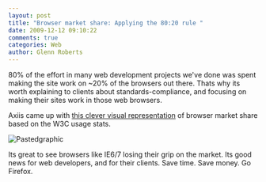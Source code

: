```yaml
---
layout: post
title: "Browser market share: Applying the 80:20 rule "
date: 2009-12-12 09:10:22
comments: true
categories: Web
author: Glenn Roberts
---
```


80% of the effort in many web development projects we've done was spent making the site work on ~20% of the browsers out there. Thats why its worth explaining to clients about standards-compliance, and focusing on making their sites work in those web browsers.

Axiis came up with [this clever visual representation](http://www.axiis.org/examples/BrowserMarketShare.html) of browser market share based on the W3C usage stats.

![Pastedgraphic](/images/old/2009/12/pastedgraphic-png-scaled-500.jpg)

Its great to see browsers like IE6/7 losing their grip on the market. Its good news for web developers, and for their clients. Save time. Save money. Go Firefox.
